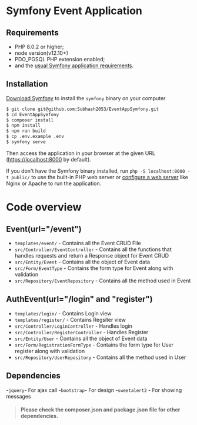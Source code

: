 Symfony Event Application
========================

Requirements
------------

  * PHP 8.0.2 or higher;
  * node version(v12.10+)
  * PDO_PGSQL PHP extension enabled;
  * and the [usual Symfony application requirements][2].

Installation
------------

[Download Symfony][4] to install the `symfony` binary on your computer


```bash
$ git clone git@github.com:Subhash2053/EventAppSymfony.git
$ cd EventAppSymfony
$ composer install
$ npm install
$ npm run build
$ cp .env.example .env
$ symfony serve
```

Then access the application in your browser at the given URL (<https://localhost:8000> by default).

If you don't have the Symfony binary installed, run `php -S localhost:8000 -t public/`
to use the built-in PHP web server or [configure a web server][3] like Nginx or
Apache to run the application.


# Code overview
Event(url="/event")
-----
- `templates/event/` - Contains all the Event CRUD File
- `src/Controller/EventController` - Contains all the  functions that handles requests     and return a Response object for  Event CRUD  
- `src/Entity/Event` - Contains all the  object of Event data 
-  `src/Form/EventType` - Contains  the  form type for Event along with validation 
-  `src/Repository/EventRepository` - Contains all the  method used in Event
 
AuthEvent(url="/login" and "register")
-----
- `templates/login/` - Contains Login view
- `templates/register/` - Contains Regsiter view
- `src/Controller/LoginController` - Handles login  
-  `src/Controller/RegisterController` - Handles Register  
-   `src/Entity/User` - Contains all the  object of Event data 
-  `src/Form/RegistrationFormType` - Contains  the  form type for User register along with validation 
-  `src/Repository/UserRepository` - Contains all the  method used in User


##  Dependencies
-`jquery`- For ajax call
-`bootstrap`- For design
-`sweetalert2` - For showing messages
> #### Please check the composer.json and package.json file for other dependencies.


[1]: https://symfony.com/doc/current/best_practices.html
[2]: https://symfony.com/doc/current/setup.html#technical-requirements
[3]: https://symfony.com/doc/current/setup/web_server_configuration.html
[4]: https://symfony.com/download
